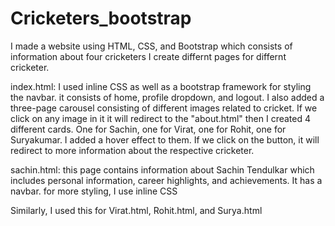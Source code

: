 # Cricketers_bootstrap

I made a website using HTML, CSS, and Bootstrap which consists of information about four cricketers
I create differnt pages for differnt cricketer.

index.html:
I used inline CSS as well as a bootstrap framework for styling the navbar.
it consists of home, profile dropdown, and logout.
I also added a three-page carousel consisting of different images related to cricket. If we click on any image in it it will redirect to the "about.html"
then I created 4 different cards. One for Sachin, one for Virat, one for Rohit, one for Suryakumar.
I added a hover effect to them. 
If we click on the button, it will redirect to more information about the respective cricketer.

sachin.html:
this page contains information about Sachin Tendulkar which includes personal information, career highlights, and achievements.
It has a navbar.  for more styling, I use inline CSS 

Similarly, I used this for Virat.html, Rohit.html, and Surya.html 
